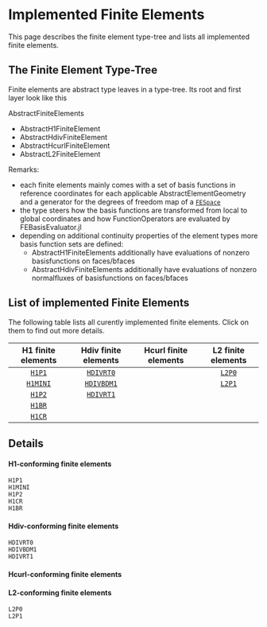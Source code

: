 
# Implemented Finite Elements

This page describes the finite element type-tree and lists all implemented finite elements.



## The Finite Element Type-Tree

Finite elements are abstract type leaves in a type-tree. Its root and first layer look like this

AbstractFiniteElements
- AbstractH1FiniteElement
- AbstractHdivFiniteElement
- AbstractHcurlFiniteElement
- AbstractL2FiniteElement


Remarks:
- each finite elements mainly comes with a set of basis functions in reference coordinates for each applicable AbstractElementGeometry and a generator for the degrees of freedom map of a [`FESpace`](@ref)
- the type steers how the basis functions are transformed from local to global coordinates and how FunctionOperators are evaluated by FEBasisEvaluator.jl
- depending on additional continuity properties of the element types more basis function sets are defined:
    - AbstractH1FiniteElements additionally have evaluations of nonzero basisfunctions on faces/bfaces
    - AbstractHdivFiniteElements additionally have evaluations of nonzero normalfluxes of basisfunctions on faces/bfaces


## List of implemented Finite Elements

The following table lists all curently implemented finite elements. Click on them to find out more details.


| H1 finite elements | Hdiv finite elements | Hcurl finite elements | L2 finite elements |
| :----------------: | :------------------: | :-------------------: | :----------------: |
| [`H1P1`](@ref)     | [`HDIVRT0`](@ref)    |                       | [`L2P0`](@ref)     |
| [`H1MINI`](@ref)   | [`HDIVBDM1`](@ref)   |                       | [`L2P1`](@ref)     |
| [`H1P2`](@ref)     | [`HDIVRT1`](@ref)    |                       |                    |
| [`H1BR`](@ref)     |                      |                       |                    |
| [`H1CR`](@ref)     |                      |                       |                    |



## Details

#### H1-conforming finite elements
```@docs
H1P1
H1MINI
H1P2
H1CR
H1BR
```

#### Hdiv-conforming finite elements

```@docs
HDIVRT0
HDIVBDM1
HDIVRT1
```

#### Hcurl-conforming finite elements


#### L2-conforming finite elements

```@docs
L2P0
L2P1
```
